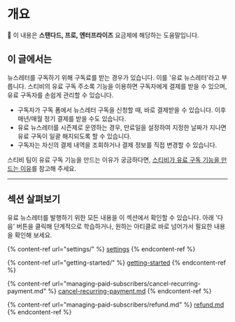 # 개요

💬 이 내용은 **스탠다드, 프로, 엔터프라이즈** 요금제에 해당하는 도움말입니다.

## 이 글에서는

뉴스레터를 구독하기 위해 구독료를 받는 경우가 있습니다. 이를 '유료 뉴스레터'라고 부릅니다. 스티비의 유료 구독 주소록 기능을 이용하면 구독자에게 결제를 받을 수 있으며, 유료 구독자를 손쉽게 관리할 수 있습니다.

* 구독자가 구독 폼에서 뉴스레터 구독을 신청할 때, 바로 결제받을 수 있습니다. 이후 매년/매월 정기 결제를 받을 수도 있습니다.
* 유료 뉴스레터를 시즌제로 운영하는 경우, 만료일을 설정하여 지정한 날짜가 지나면 유료 구독이 일괄 해지되도록 할 수 있습니다.
* 구독자는 자신의 결제 내역을 조회하거나 결제 정보를 직접 변경할 수 있습니다.

스티비 팀이 유료 구독 기능을 만드는 이유가 궁금하다면, [스티비가 유료 구독 기능을 만드는 이유](https://stib.ee/cfi3)를 참고해 주세요.

***

## 섹션 살펴보기

유료 뉴스레터를 발행하기 위한 모든 내용을 이 섹션에서 확인할 수 있습니다. 아래 '다음' 버튼을 클릭해 단계적으로 학습하거나, 원하는 아티클로 바로 넘어가서 필요한 내용을 확인해 보세요.&#x20;

{% content-ref url="settings/" %}
[settings](settings/)
{% endcontent-ref %}

{% content-ref url="getting-started/" %}
[getting-started](getting-started/)
{% endcontent-ref %}

{% content-ref url="managing-paid-subscribers/cancel-recurring-payment.md" %}
[cancel-recurring-payment.md](managing-paid-subscribers/cancel-recurring-payment.md)
{% endcontent-ref %}

{% content-ref url="managing-paid-subscribers/refund.md" %}
[refund.md](managing-paid-subscribers/refund.md)
{% endcontent-ref %}
